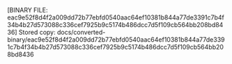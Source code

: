 [BINARY FILE: eac9e52f8d4f2a009dd72b77ebfd0540aac64ef10381b844a77de3391c7b4f34b4b27d573088c336cef7925b9c5174b486dcc7d5f109cb564bb208bd8436]
Stored copy: docs/converted-binary/eac9e52f8d4f2a009dd72b77ebfd0540aac64ef10381b844a77de3391c7b4f34b4b27d573088c336cef7925b9c5174b486dcc7d5f109cb564bb208bd8436
